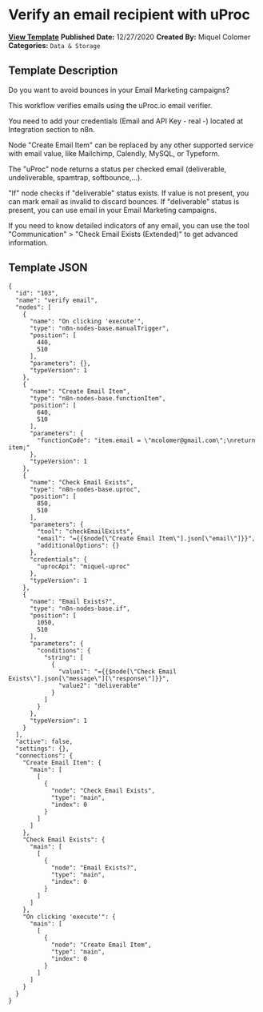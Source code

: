 # Verify an email recipient with uProc

**[View Template](https://n8n.io/workflows/850-/)**  **Published Date:** 12/27/2020  **Created By:** Miquel Colomer  **Categories:** `Data & Storage`  

## Template Description

Do you want to avoid bounces in your Email Marketing campaigns? 

This workflow verifies emails using the uProc.io email verifier.



You need to add your credentials (Email and API Key - real -) located at Integration section to n8n.

Node "Create Email Item" can be replaced by any other supported service with email value, like Mailchimp, Calendly, MySQL, or Typeform.

The "uProc" node returns a status per checked email (deliverable, undeliverable, spamtrap, softbounce,...). 

"If" node checks if "deliverable" status exists. If value is not present, you can mark email as invalid to discard bounces. If "deliverable" status is present, you can use email in your Email Marketing campaigns.

If you need to know detailed indicators of any email, you can use the tool "Communication" > "Check Email Exists (Extended)" to get advanced information.



## Template JSON

```
{
  "id": "103",
  "name": "verify email",
  "nodes": [
    {
      "name": "On clicking 'execute'",
      "type": "n8n-nodes-base.manualTrigger",
      "position": [
        440,
        510
      ],
      "parameters": {},
      "typeVersion": 1
    },
    {
      "name": "Create Email Item",
      "type": "n8n-nodes-base.functionItem",
      "position": [
        640,
        510
      ],
      "parameters": {
        "functionCode": "item.email = \"mcolomer@gmail.com\";\nreturn item;"
      },
      "typeVersion": 1
    },
    {
      "name": "Check Email Exists",
      "type": "n8n-nodes-base.uproc",
      "position": [
        850,
        510
      ],
      "parameters": {
        "tool": "checkEmailExists",
        "email": "={{$node[\"Create Email Item\"].json[\"email\"]}}",
        "additionalOptions": {}
      },
      "credentials": {
        "uprocApi": "miquel-uproc"
      },
      "typeVersion": 1
    },
    {
      "name": "Email Exists?",
      "type": "n8n-nodes-base.if",
      "position": [
        1050,
        510
      ],
      "parameters": {
        "conditions": {
          "string": [
            {
              "value1": "={{$node[\"Check Email Exists\"].json[\"message\"][\"response\"]}}",
              "value2": "deliverable"
            }
          ]
        }
      },
      "typeVersion": 1
    }
  ],
  "active": false,
  "settings": {},
  "connections": {
    "Create Email Item": {
      "main": [
        [
          {
            "node": "Check Email Exists",
            "type": "main",
            "index": 0
          }
        ]
      ]
    },
    "Check Email Exists": {
      "main": [
        [
          {
            "node": "Email Exists?",
            "type": "main",
            "index": 0
          }
        ]
      ]
    },
    "On clicking 'execute'": {
      "main": [
        [
          {
            "node": "Create Email Item",
            "type": "main",
            "index": 0
          }
        ]
      ]
    }
  }
}
```
